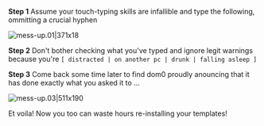 **Step 1**
Assume your touch-typing skills are infallible and type the following, ommitting a crucial hyphen

![mess-up.01|371x18](upload://9LxbqX6liq3gblHSml3cklVLNiW.png)

**Step 2**
Don't bother checking what you've typed and ignore legit warnings because you're `[ distracted | on another pc | drunk | falling asleep ]`

**Step 3**
Come back some time later to find dom0 proudly anouncing that it has done exactly what you asked it to ...

![mess-up.03|511x190](upload://kfPVUWbtAvWJIRCJhDd4hRfRL9o.png)

Et voila! Now you too can waste hours re-installing your templates!